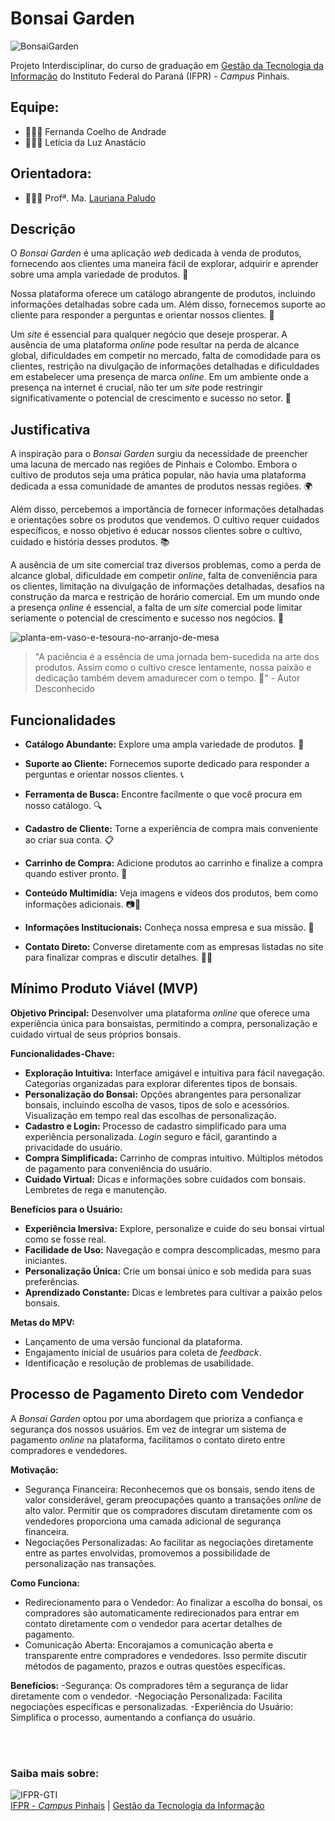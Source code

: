 # Bonsai Garden

![BonsaiGarden](https://github.com/fernandacoelhodeandrade/Projeto-BonsaiGarden/assets/128326129/c686bf7e-0314-494a-b5e9-e60f89848a28)

Projeto Interdisciplinar, do curso de graduação em [Gestão da Tecnologia da Informação](https://github.com/gti-ifpr) do Instituto Federal do Paraná (IFPR) - *Campus* Pinhais.

## Equipe:
* 👩🏼‍💻 Fernanda Coelho de Andrade
* 👩🏻‍💻 Letícia da Luz Anastácio 

## Orientadora:
* 👩🏼‍🏫 Profª. Ma. [Lauriana Paludo](https://github.com/lauriana)

## Descrição

O *Bonsai Garden* é uma aplicação *web* dedicada à venda de produtos, fornecendo aos clientes uma maneira fácil de explorar, adquirir e aprender sobre uma ampla variedade de produtos. 🌱

Nossa plataforma oferece um catálogo abrangente de produtos, incluindo informações detalhadas sobre cada um. Além disso, fornecemos suporte ao cliente para responder a perguntas e orientar nossos clientes. 🛒

Um *site* é essencial para qualquer negócio que deseje prosperar. A ausência de uma plataforma *online* pode resultar na perda de alcance global, dificuldades em competir no mercado, falta de comodidade para os clientes, restrição na divulgação de informações detalhadas e dificuldades em estabelecer uma presença de marca *online*. Em um ambiente onde a presença na internet é crucial, não ter um *site* pode restringir significativamente o potencial de crescimento e sucesso no setor. 💼

## Justificativa

A inspiração para o *Bonsai Garden* surgiu da necessidade de preencher uma lacuna de mercado nas regiões de Pinhais e Colombo. Embora o cultivo de produtos seja uma prática popular, não havia uma plataforma dedicada a essa comunidade de amantes de produtos nessas regiões. 🌍

Além disso, percebemos a importância de fornecer informações detalhadas e orientações sobre os produtos que vendemos. O cultivo requer cuidados específicos, e nosso objetivo é educar nossos clientes sobre o cultivo, cuidado e história desses produtos. 📚

A ausência de um site comercial traz diversos problemas, como a perda de alcance global, dificuldade em competir *online*, falta de conveniência para os clientes, limitação na divulgação de informações detalhadas, desafios na construção da marca e restrição de horário comercial. Em um mundo onde a presença *online* é essencial, a falta de um *site* comercial pode limitar seriamente o potencial de crescimento e sucesso nos negócios. 🚀

![planta-em-vaso-e-tesoura-no-arranjo-de-mesa](https://github.com/fernandacoelhodeandrade/Projeto-BonsaiGarden/assets/128326129/741dcab9-1251-4d3e-8aba-18fc6b9d30a5)

> "A paciência é a essência de uma jornada bem-sucedida na arte dos produtos. Assim como o cultivo cresce lentamente, nossa paixão e dedicação também devem amadurecer com o tempo. 🌟" - Autor Desconhecido


## Funcionalidades

- **Catálogo Abundante:** Explore uma ampla variedade de produtos. 🌿

- **Suporte ao Cliente:** Fornecemos suporte dedicado para responder a perguntas e orientar nossos clientes. 📞

- **Ferramenta de Busca:** Encontre facilmente o que você procura em nosso catálogo. 🔍

- **Cadastro de Cliente:** Torne a experiência de compra mais conveniente ao criar sua conta. 📋

- **Carrinho de Compra:** Adicione produtos ao carrinho e finalize a compra quando estiver pronto. 🛒

- **Conteúdo Multimídia:** Veja imagens e vídeos dos produtos, bem como informações adicionais. 📷🎥

- **Informações Institucionais:** Conheça nossa empresa e sua missão. 🏢

- **Contato Direto:** Converse diretamente com as empresas listadas no site para finalizar compras e discutir detalhes. 📧💬

## Mínimo Produto Viável (MVP)

**Objetivo Principal:**
Desenvolver uma plataforma *online* que oferece uma experiência única para bonsaistas, permitindo a compra, personalização e cuidado virtual de seus próprios bonsais.

**Funcionalidades-Chave:**

- **Exploração Intuitiva:**
Interface amigável e intuitiva para fácil navegação.
Categorias organizadas para explorar diferentes tipos de bonsais.
- **Personalização do Bonsai:**
Opções abrangentes para personalizar bonsais, incluindo escolha de vasos, tipos de solo e acessórios.
Visualização em tempo real das escolhas de personalização.
- **Cadastro e Login:**
Processo de cadastro simplificado para uma experiência personalizada.
*Login* seguro e fácil, garantindo a privacidade do usuário.
- **Compra Simplificada:**
Carrinho de compras intuitivo.
Múltiplos métodos de pagamento para conveniência do usuário.
- **Cuidado Virtual:**
Dicas e informações sobre cuidados com bonsais.
Lembretes de rega e manutenção.

**Benefícios para o Usuário:**

- **Experiência Imersiva:** Explore, personalize e cuide do seu bonsai virtual como se fosse real.
- **Facilidade de Uso:** Navegação e compra descomplicadas, mesmo para iniciantes.
- **Personalização Única:** Crie um bonsai único e sob medida para suas preferências.
- **Aprendizado Constante:** Dicas e lembretes para cultivar a paixão pelos bonsais.

**Metas do MPV:**

- Lançamento de uma versão funcional da plataforma.
- Engajamento inicial de usuários para coleta de *feedback*.
- Identificação e resolução de problemas de usabilidade.

## Processo de Pagamento Direto com Vendedor

A *Bonsai Garden* optou por uma abordagem que prioriza a confiança e segurança dos nossos usuários. Em vez de integrar um sistema de pagamento *online* na plataforma, facilitamos o contato direto entre compradores e vendedores.

**Motivação:**
- Segurança Financeira: Reconhecemos que os bonsais, sendo itens de valor considerável, geram preocupações quanto a transações *online* de alto valor. Permitir que os compradores discutam diretamente com os vendedores proporciona uma camada adicional de segurança financeira.
- Negociações Personalizadas: Ao facilitar as negociações diretamente entre as partes envolvidas, promovemos a possibilidade de personalização nas transações.

**Como Funciona:**
- Redirecionamento para o Vendedor: Ao finalizar a escolha do bonsai, os compradores são automaticamente redirecionados para entrar em contato diretamente com o vendedor para acertar detalhes de pagamento.
- Comunicação Aberta: Encorajamos a comunicação aberta e transparente entre compradores e vendedores. Isso permite discutir métodos de pagamento, prazos e outras questões específicas.

**Benefícios:**
-Segurança: Os compradores têm a segurança de lidar diretamente com o vendedor.
-Negociação Personalizada: Facilita negociações específicas e personalizadas.
-Experiência do Usuário: Simplifica o processo, aumentando a confiança do usuário.

<br><br>

### Saiba mais sobre:

![IFPR-GTI](https://github.com/fernandacoelhodeandrade/Projeto-BonsaiGarden/assets/128326129/9f7c60f2-ee0d-43f2-8e56-8e61181496e5)
<br>
[IFPR - *Campus* Pinhais](https://ifpr.edu.br/pinhais/) | [Gestão da Tecnologia da Informação](https://ifpr.edu.br/pinhais/ifpr-pinhais/nossos-cursos/cursos-superiores/gti/)

